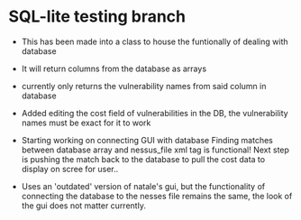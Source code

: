 # SQL-lite testing branch

- This has been made into a class to house the funtionally of dealing with database
- It will return columns from the database as arrays
- currently only returns the vulnerability names from said column in database
- Added editing the cost field of vulnerabilities in the DB, the vulnerability names must be exact for it to work
- Starting working on connecting GUI with database
  Finding matches between database array and nessus_file xml tag is functional!
  Next step is pushing the match back to the database to pull the cost data to display on scree for user..

- Uses an 'outdated' version of natale's gui, but the functionality of connecting the database to the nesses file remains the same, the look of the gui does not matter currently.